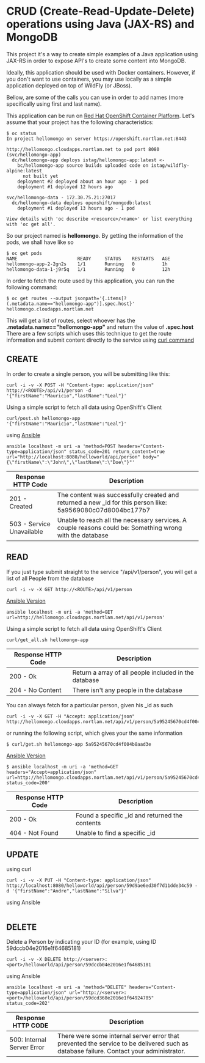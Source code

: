 

# CRUD (Create-Read-Update-Delete) operations using Java (JAX-RS) and MongoDB
This project it's a way to create simple examples of a Java application using 
JAX-RS in order to expose API's to create some content into MongoDB.

Ideally, this application should be used with Docker containers. However, if you
don't want to use containers, you may use locally as a simple application deployed
on top of WildFly (or JBoss).

Bellow, are some of the calls you can use in order to add names (more specifically
using first and last name).

This application can be run on [Red Hat OpenShift Container Platform](https://www.openshift.com).
Let's assume that your project has the following characteristics:

```
$ oc status
In project hellomongo on server https://openshift.nortlam.net:8443

http://hellomongo.cloudapps.nortlam.net to pod port 8080 (svc/hellomongo-app)
  dc/hellomongo-app deploys istag/hellomongo-app:latest <-
    bc/hellomongo-app source builds uploaded code on istag/wildfly-alpine:latest 
      not built yet
    deployment #2 deployed about an hour ago - 1 pod
    deployment #1 deployed 12 hours ago

svc/hellomongo-data - 172.30.75.21:27017
  dc/hellomongo-data deploys openshift/mongodb:latest 
    deployment #1 deployed 13 hours ago - 1 pod

View details with 'oc describe <resource>/<name>' or list everything with 'oc get all'.
```

So our project named is **hellomongo**. By getting the information of the pods, we shall have like so
```
$ oc get pods
NAME                      READY     STATUS    RESTARTS   AGE
hellomongo-app-2-2gn2s    1/1       Running   0          1h
hellomongo-data-1-j9r5q   1/1       Running   0          12h
```

In order to fetch the route used by this application, you can run the following command:
```
$ oc get routes --output jsonpath='{.items[?(.metadata.name=="hellomongo-app")].spec.host}'
hellomongo.cloudapps.nortlam.net
```
This will get a list of routes, select whoever has the **.metadata.name=="hellomongo-app"** and return the value of **.spec.host**
There are a few scripts which uses this technique to get the route information and submit content directly to the service using [curl command](http://www.mit.edu/afs.new/sipb/user/ssen/src/curl-7.11.1/docs/curl.html)

## CREATE
In order to create a single person, you will be submitting like this:

```
curl -i -v -X POST -H "Content-type: application/json" http://<ROUTE>/api/v1/person -d '{"firstName":"Mauricio","lastName":"Leal"}'
```

Using a simple script to fetch all data using OpenShift's Client
```
curl/post.sh hellomongo-app '{"firstName":"Mauricio","lastName":"Leal"}'
```

using [Ansible](https://www.ansible.com/)
```
ansible localhost -m uri -a 'method=POST headers="Content-type=application/json" status_code=201 return_content=true url="http://localhost:8080/helloworld/api/person" body="{\"firstName\":\"John\",\"lastName\":\"Doe\"}"'
```

| Response HTTP Code        | Description |
| -----------------| ------------|
| 201 - Created | The content was successfully created and returned a new _id for this person like: 5a9569080c07d8004bc177b7 |
| 503 - Service Unavailable | Unable to reach all the necessary services. A couple reasons could be: Something wrong with the database |

## READ 
If you just type submit straight to the service "/api/v1/person", you will get a list of all People from the database
```
curl -i -v -X GET http://<ROUTE>/api/v1/person
```
[Ansible Version](https://www.ansible.com/)
```
ansible localhost -m uri -a 'method=GET url=http://hellomongo.cloudapps.nortlam.net/api/v1/person'
```
Using a simple script to fetch all data using OpenShift's Client
```
curl/get_all.sh hellomongo-app
```

| Response HTTP Code        | Description |
| -----------------| ------------|
| 200 - Ok         | Return a array of all people included in the database |
| 204 - No Content | There isn't any people in the database | 


You can always fetch for a particular person, given his _id as such
```
curl -i -v -X GET -H "Accept: application/json" http://hellomongo.cloudapps.nortlam.net/api/v1/person/5a95245670cd4f004b8aad3e
```
or running the following script, which gives your the same information
```
$ curl/get.sh hellomongo-app 5a95245670cd4f004b8aad3e
```
[Ansible Version](https://www.ansible.com/)
```
$ ansible localhost -m uri -a 'method=GET headers="Accept=application/json" url=http://hellomongo.cloudapps.nortlam.net/api/v1/person/5a95245670cd4f004b8aad3e status_code=200'
```


| Response HTTP Code        | Description                                    |
| -----------------| -----------------------------------------------|
| 200 - Ok         | Found a specific _id and returned the contents |
| 404 - Not Found  | Unable to find a specific _id                  | 

## UPDATE

using curl
```
curl -i -v -X PUT -H "Content-type: application/json" http://localhost:8080/helloworld/api/person/59d9ae6ed30f7d11dde34c59 -d '{"firstName":"Andre","lastName":"Silva"}'
```
using Ansible
```
```


## DELETE
Delete a Person by indicating your ID (for example, using ID 59dccb04e2016e1f64685181)

```
curl -i -v -X DELETE http://<server>:<port>/helloworld/api/person/59dccb04e2016e1f64685181
```
using Ansible
```
ansible localhost -m uri -a 'method="DELETE" headers="Content-type=application/json" url="http://<server>:<port>/helloworld/api/person/59dcd368e2016e1f64924705" status_code=202'
```

| Response HTTP CODE  | Description |
| ------------- | ------------- |
| 500: Internal Server Error | There were some internal server error that prevented the service to be delivered such as database failure. Contact your administrator. |
